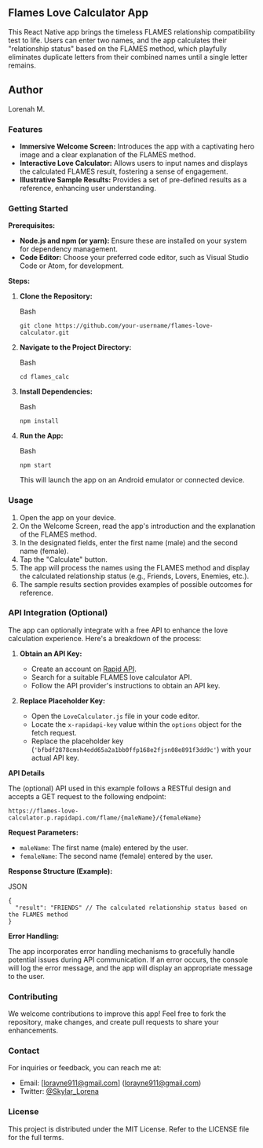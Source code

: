 
## Flames Love Calculator App

This React Native app brings the timeless FLAMES relationship compatibility test to life. Users can enter two names, and the app calculates their "relationship status" based on the FLAMES method, which playfully eliminates duplicate letters from their combined names until a single letter remains.

## Author

Lorenah M.

### Features

- **Immersive Welcome Screen:** Introduces the app with a captivating hero image and a clear explanation of the FLAMES method.
- **Interactive Love Calculator:** Allows users to input names and displays the calculated FLAMES result, fostering a sense of engagement.
- **Illustrative Sample Results:** Provides a set of pre-defined results as a reference, enhancing user understanding.

### Getting Started

**Prerequisites:**

- **Node.js and npm (or yarn):** Ensure these are installed on your system for dependency management.
- **Code Editor:** Choose your preferred code editor, such as Visual Studio Code or Atom, for development.

**Steps:**

1. **Clone the Repository:**

    Bash

    ```
    git clone https://github.com/your-username/flames-love-calculator.git
    
    ```

2. **Navigate to the Project Directory:**

    Bash

    ```
    cd flames_calc
    
    ```

3. **Install Dependencies:**

    Bash

    ```
    npm install
    
    ```

4. **Run the App:**

    Bash

    ```
    npm start
    
    ```

    This will launch the app on an Android emulator or connected device.

### Usage

1. Open the app on your device.
2. On the Welcome Screen, read the app's introduction and the explanation of the FLAMES method.
3. In the designated fields, enter the first name (male) and the second name (female).
4. Tap the "Calculate" button.
5. The app will process the names using the FLAMES method and display the calculated relationship status (e.g., Friends, Lovers, Enemies, etc.).
6. The sample results section provides examples of possible outcomes for reference.

### API Integration (Optional)

The app can optionally integrate with a free API to enhance the love calculation experience. Here's a breakdown of the process:

1. **Obtain an API Key:**

    - Create an account on [Rapid API](https://rapidapi.com/).
    - Search for a suitable FLAMES love calculator API.
    - Follow the API provider's instructions to obtain an API key.
2. **Replace Placeholder Key:**

    - Open the `LoveCalculator.js` file in your code editor.
    - Locate the `x-rapidapi-key` value within the `options` object for the fetch request.
    - Replace the placeholder key (`'bfbdf2878cmsh4edd65a2a1bb0ffp168e2fjsn08e891f3dd9c'`) with your actual API key.

**API Details**

The (optional) API used in this example follows a RESTful design and accepts a GET request to the following endpoint:

```
https://flames-love-calculator.p.rapidapi.com/flame/{maleName}/{femaleName}

```

**Request Parameters:**

- `maleName`: The first name (male) entered by the user.
- `femaleName`: The second name (female) entered by the user.

**Response Structure (Example):**

JSON

```
{
  "result": "FRIENDS" // The calculated relationship status based on the FLAMES method
}

```

**Error Handling:**

The app incorporates error handling mechanisms to gracefully handle potential issues during API communication. If an error occurs, the console will log the error message, and the app will display an appropriate message to the user.

### Contributing

We welcome contributions to improve this app! Feel free to fork the repository, make changes, and create pull requests to share your enhancements.

### Contact

For inquiries or feedback, you can reach me at:

- Email: [lorayne911@gmail.com] (<lorayne911@gmail.com>)
- Twitter:  [@Skylar_Lorena](https://twitter.com/Skylar_Lorena)

### License

This project is distributed under the MIT License. Refer to the LICENSE file for the full terms.
